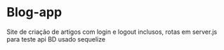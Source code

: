 # Blog-app
Site de criação de artigos com login e logout inclusos, rotas em server.js para teste api
BD usado sequelize
